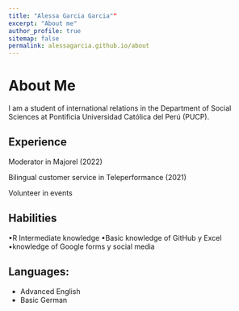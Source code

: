 ```yaml
---
title: "Alessa Garcia Garcia""
excerpt: "About me"
author_profile: true
sitemap: false
permalink: alessagarcia.github.io/about
---
```


About Me
======

I am a student of international relations in the Department of Social Sciences at Pontificia Universidad Católica del Perú (PUCP).

Experience
---
Moderator in Majorel (2022)

Bilingual customer service in Teleperformance (2021)

Volunteer in events

Habilities
---

•R Intermediate knowledge
•Basic knowledge of GitHub y Excel
•knowledge of Google forms y social media


Languages:
---
- Advanced English
- Basic German 




<script type="text/javascript">
  var GOOG_FIXURL_LANG = 'en';
  var GOOG_FIXURL_SITE = '{{ site.url }}'
</script>
<script type="text/javascript"
  src="//linkhelp.clients.google.com/tbproxy/lh/wm/fixurl.js">
</script>

